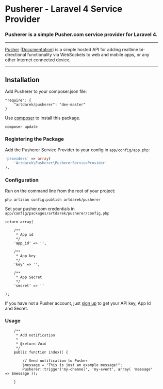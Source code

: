 # Pusherer - Laravel 4 Service Provider
### Pusherer is a simple Pusher.com service provider for Laravel 4. 
---

[Pusher](http://pusher.com/) ([Documentation](http://pusher.com/docs)) is a simple hosted API 
for adding realtime bi-directional functionality via WebSockets to web and mobile apps, or 
any other Internet connected device.

---

## Installation

Add Pusherer to your composer.json file:

```
"require": {
	"artdarek/pusherer": "dev-master"
}
```

Use [composer](http://getcomposer.org) to install this package.

    composer update

### Registering the Package

Add the Pusherer Service Provider to your config in ``app/config/app.php``:

```php
'providers' => array(
	'Artdarek\Pusherer\PushererServiceProvider'
),
```

### Configuration

Run on the command line from the root of your project:

```
php artisan config:publish artdarek/pusherer
```

Set your pusher.com credentials in ``app/config/packages/artdarek/pusherer/config.php``

```
return array( 

	/**
	 * App id
	 */
	'app_id' => '', 

	/**
	 * App key
	 */
	'key' => '',

	/**
	 * App Secret
	 */
	'secret' => ''	

);
```

If you have not a Pusher account, just [sign up](https://app.pusherapp.com/accounts/sign_up) to get 
your API key, App Id and Secret.


### Usage

```
	/**
	 * Add notification
	 *
	 * @return Void
	 */
	public function index() {
	
		// Send notification to Pusher
		$message = "This is just an example message!";
		Pusherer::trigger('my-channel', 'my-event', array( 'message' => $message ));
		
	}

```
